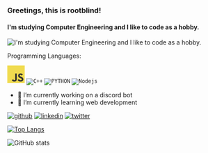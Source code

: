 ### Greetings, this is rootblind! 
#### I'm studying Computer Engineering and I like to code as a hobby.
![I'm studying Computer Engineering and I like to code as a hobby.](https://i.ibb.co/HFSYFj6/ompu.png)


Programming Languages: 

<code><img height="40" alt="javascript" src="https://raw.githubusercontent.com/github/explore/80688e429a7d4ef2fca1e82350fe8e3517d3494d/topics/javascript/javascript.png"></code>
<code><img height="40" alt="C++" src="https://upload.wikimedia.org/wikipedia/commons/thumb/1/18/ISO_C%2B%2B_Logo.svg/800px-ISO_C%2B%2B_Logo.svg.png"></code>
<code><img height="40" alt="PYTHON" src="https://upload.wikimedia.org/wikipedia/commons/thumb/c/c3/Python-logo-notext.svg/182px-Python-logo-notext.svg.png"></code>
<code><img height="40" alt="Nodejs" src="https://i.ibb.co/Z8Lp5cb/d.png"></code>

- 🔭 I’m currently working on a discord bot 
- 🌱 I’m currently learning web development 


[<img src='https://cdn.jsdelivr.net/npm/simple-icons@3.0.1/icons/github.svg' alt='github' height='40'>](https://github.com/rootblind)  [<img src='https://cdn.jsdelivr.net/npm/simple-icons@3.0.1/icons/linkedin.svg' alt='linkedin' height='40'>](https://www.linkedin.com/in/grecu-ionut-catalin/)  [<img src='https://cdn.jsdelivr.net/npm/simple-icons@3.0.1/icons/twitter.svg' alt='twitter' height='40'>](https://twitter.com/rootblind)  

[![Top Langs](https://github-readme-stats.vercel.app/api/top-langs/?username=rootblind)](https://github.com/anuraghazra/github-readme-stats)

![GitHub stats](https://github-readme-stats.vercel.app/api?username=rootblind&show_icons=true)

